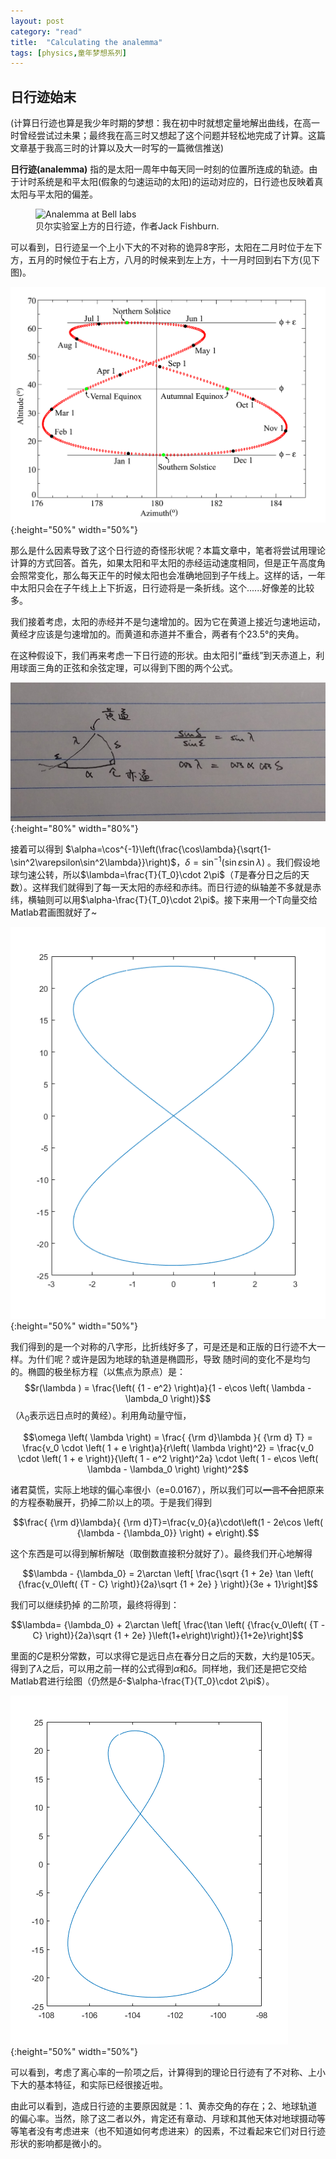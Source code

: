 ```yaml
---
layout: post
category: "read"
title:  "Calculating the analemma"
tags: [physics,童年梦想系列]
---
```

## 日行迹始末

(计算日行迹也算是我少年时期的梦想：我在初中时就想定量地解出曲线，在高一时曾经尝试过未果；最终我在高三时又想起了这个问题并轻松地完成了计算。这篇文章基于我高三时的计算以及大一时写的一篇微信推送)

**日行迹(analemma)** 指的是太阳一周年中每天同一时刻的位置所连成的轨迹。由于计时系统是和平太阳(假象的匀速运动的太阳)的运动对应的，日行迹也反映着真太阳与平太阳的偏差。
<!--more-->

<figure>
  <img src="{{site.url}}/pics/analemma/analemma1.jpg" alt="Analemma at Bell labs"/>
  <figcaption>贝尔实验室上方的日行迹，作者Jack Fishburn.</figcaption>
</figure>
<!--![Analemma at Bell labs](/pics/analemma/analemma1.jpg){:height="50%" width="50%"}
*贝尔实验室上方的日行迹，作者Jack Fishburn*-->

可以看到，日行迹呈一个上小下大的不对称的诡异8字形，太阳在二月时位于左下方，五月的时候位于右上方，八月的时候来到左上方，十一月时回到右下方(见下图)。

![Analemma-wikipedia](/pics/analemma/Analemma_Earth.png){:height="50%" width="50%"}

那么是什么因素导致了这个日行迹的奇怪形状呢？本篇文章中，笔者将尝试用理论计算的方式回答。首先，如果太阳和平太阳的赤经运动速度相同，但是正午高度角会照常变化，那么每天正午的时候太阳也会准确地回到子午线上。这样的话，一年中太阳只会在子午线上上下折返，日行迹将是一条折线。这个......好像差的比较多。

我们接着考虑，太阳的赤经并不是匀速增加的。因为它在黄道上接近匀速地运动，黄经才应该是匀速增加的。而黄道和赤道并不重合，两者有个23.5°的夹角。

在这种假设下，我们再来考虑一下日行迹的形状。由太阳引“垂线”到天赤道上，利用球面三角的正弦和余弦定理，可以得到下图的两个公式。

![handwritten-equation](/pics/analemma/equation.jpg){:height="80%" width="80%"}

接着可以得到
$\alpha=\cos^{-1}\left(\frac{\cos\lambda}{\sqrt{1-\sin^2\varepsilon\sin^2\lambda}}\right)$，$\delta  = \sin ^{-1}\left(\sin \varepsilon \sin \lambda\right)$
。我们假设地球匀速公转，所以$\lambda=\frac{T}{T_0}\cdot 2\pi$（$T$是春分日之后的天数）。这样我们就得到了每一天太阳的赤经和赤纬。而日行迹的纵轴差不多就是赤纬，横轴则可以用$\alpha-\frac{T}{T_0}\cdot 2\pi$。接下来用一个T向量交给Matlab君画图就好了~

![matlab-plot-1](/pics/analemma/plot1.jpg){:height="50%" width="50%"}

我们得到的是一个对称的八字形，比折线好多了，可是还是和正版的日行迹不大一样。为什们呢？或许是因为地球的轨道是椭圆形，导致 随时间的变化不是均匀的。椭圆的极坐标方程（以焦点为原点）是：
$$r(\lambda ) = \frac{\left( {1 - e^2} \right)a}{1 - e\cos \left( \lambda  - \lambda_0 \right)}$$
（$\lambda_0$表示远日点时的黄经）。利用角动量守恒，

$$\omega \left( \lambda  \right) = \frac{ {\rm d}\lambda }{ {\rm d} T} = \frac{v_0 \cdot \left( 1 + e \right)a}{r\left( \lambda  \right)^2} = \frac{v_0 \cdot \left( 1 + e \right)}{\left( 1 - e^2 \right)^2a} \cdot \left( 1 - e\cos \left( \lambda  - \lambda_0 \right) \right)^2$$

诸君莫慌，实际上地球的偏心率很小（e=0.0167），所以我们可以~~一言不合~~把原来的方程泰勒展开，扔掉二阶以上的项。于是我们得到

$$\frac{ {\rm d}\lambda}{ {\rm d}T}=\frac{v_0}{a}\cdot\left(1 - 2e\cos \left( {\lambda  - {\lambda_0}} \right) + e\right).$$

这个东西是可以得到解析解哒（取倒数直接积分就好了）。最终我们开心地解得



$$\lambda  - {\lambda_0} = 2\arctan \left[ \frac{\sqrt {1 + 2e} \tan \left( {\frac{v_0\left( {T - C} \right)}{2a}\sqrt {1 + 2e} } \right)}{3e + 1}\right]$$

我们可以继续扔掉 的二阶项，最终将得到：

$$\lambda= {\lambda_0} + 2\arctan \left[ \frac{\tan \left( {\frac{v_0\left( {T - C} \right)}{2a}\sqrt {1 + 2e} }\left(1+e\right)\right)}{1+2e}\right]$$

里面的$C$是积分常数，可以求得它是远日点在春分日之后的天数，大约是105天。
得到了$\lambda$之后，可以用之前一样的公式得到$\alpha$和$\delta$。同样地，我们还是把它交给Matlab君进行绘图（仍然是$\delta$-$\alpha-\frac{T}{T_0}\cdot 2\pi$）。

![matlab-plot-2](/pics/analemma/plot2.bmp){:height="50%" width="50%"}

可以看到，考虑了离心率的一阶项之后，计算得到的理论日行迹有了不对称、上小下大的基本特征，和实际已经很接近啦。

由此可以看到，造成日行迹的主要原因就是：1、黄赤交角的存在；2、地球轨道的偏心率。当然，除了这二者以外，肯定还有章动、月球和其他天体对地球摄动等等笔者没有考虑进来（也不知道如何考虑进来）的因素，不过看起来它们对日行迹形状的影响都是微小的。
